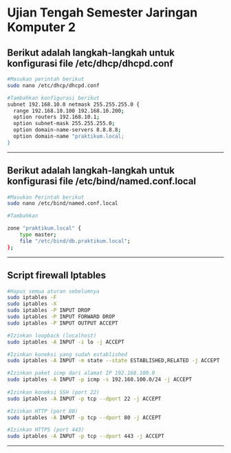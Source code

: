 # Ujian Tengah Semester Jaringan Komputer 2
## Berikut adalah langkah-langkah untuk konfigurasi file /etc/dhcp/dhcpd.conf<br>
```bash
#Masukan perintah berikut
sudo nano /etc/dhcp/dhcpd.conf

#Tambahkan konfigurasi berikut
subnet 192.168.10.0 netmask 255.255.255.0 {
  range 192.168.10.100 192.168.10.200;
  option routers 192.168.10.1;
  option subnet-mask 255.255.255.0;
  option domain-name-servers 8.8.8.8;
  option domain-name "praktikum.local;
}
```
---
## Berikut adalah langkah-langkah untuk konfigurasi file /etc/bind/named.conf.local
```bash
#Masukan Perintah berikut
sudo nano /etc/bind/named.conf.local

#Tambahkan

zone "praktikum.local" {
    type master;
    file "/etc/bind/db.praktikum.local";
};
```
---

## Script firewall Iptables
```bash
#Hapus semua aturan sebelumnya
sudo iptables -F
sudo iptables -X
sudo iptables -P INPUT DROP
sudo iptables -P INPUT FORWARD DROP
sudo iptables -P INPUT OUTPUT ACCEPT

#Izinkan loopback (localhost)
sudo iptables -A INPUT -i lo -j ACCEPT

#Izinkan koneksi yang sudah established
sudo iptables -A INPUT -m state --state ESTABLISHED,RELATED -j ACCEPT

#Izinkan paket icmp dari alamat IP 192.168.100.0
sudo iptables -A INPUT -p icmp -s 192.168.100.0/24 -j ACCEPT
 
#Izinkan koneksi SSH (port 22)
sudo iptables -A INPUT -p tcp --dport 22 -j ACCEPT

#Izinkan HTTP (port 80)
sudo iptables -A INPUT -p tcp --dport 80 -j ACCEPT

#Izinkan HTTPS (port 443)
sudo iptables -A INPUT -p tcp --dport 443 -j ACCEPT

```
---
